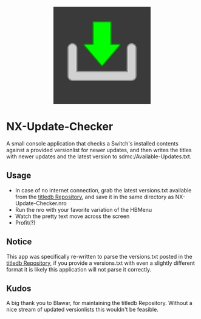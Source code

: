 <p align="center"><img src="https://github.com/16BitWonder/NX-Update-Checker/blob/master/icon.jpg"></p>

# NX-Update-Checker
A small console application that checks a Switch's installed contents against a provided versionlist for newer updates, and then writes the titles with newer updates and the latest version to sdmc:/Available-Updates.txt.

## Usage
- In case of no internet connection, grab the latest versions.txt available from the [titledb Repository](https://github.com/blawar/titledb/blob/master/versions.txt), and save it in the same directory as NX-Update-Checker.nro
- Run the nro with your favorite variation of the HBMenu
- Watch the pretty text move across the screen
- Profit(?)


## Notice
This app was specifically re-written to parse the versions.txt posted in the [titledb Repository](https://github.com/blawar/titledb), if you provide a versions.txt with even a slightly different format it is likely this application will not parse it correctly.

## Kudos
A big thank you to Blawar, for maintaining the titledb Repository.
Without a nice stream of updated versionlists this wouldn't be feasible.
